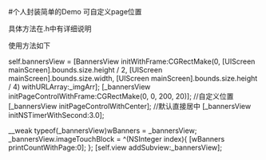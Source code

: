 #个人封装简单的Demo  可自定义page位置

具体方法在.h中有详细说明

使用方法如下
        
self.bannersView = [BannersView initWithFrame:CGRectMake(0, [UIScreen mainScreen].bounds.size.height / 2, [UIScreen mainScreen].bounds.size.width, [UIScreen mainScreen].bounds.size.height / 4) withURLArray:_imgArr];
[_bannersView initPageControlWithFrame:CGRectMake(0, 0, 200, 20)];   //自定义位置
[_bannersView initPageControlWithCenter];                             //默认直接居中
[_bannersView initNSTimerWithSecond:3.0];                          
        
__weak typeof(_bannersView)wBanners = _bannersView;
_bannersView.imageTouchBlock = ^(NSInteger index){
   [wBanners printCountWithPage:0];
};
[self.view addSubview:_bannersView];
